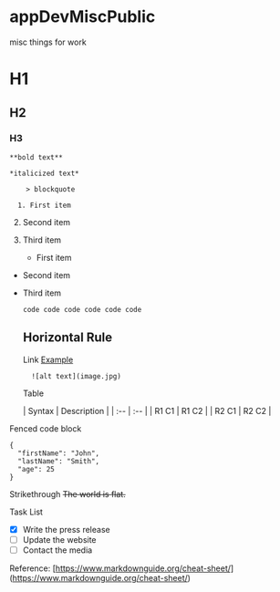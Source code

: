# appDevMiscPublic
misc things for work

# H1
## H2
### H3

	**bold text**
  
  	*italicized text*
    
    	> blockquote
      
      1. First item
2. Second item
3. Third item

	- First item
- Second item
- Third item

	`code code code code code code `
  
  Horizontal Rule 
  	---
    
    Link 
    [Example](https://www.example.com)
    
    	![alt text](image.jpg)  
      
     Table
     
     | Syntax | Description |
| :-- | :-- |
| R1 C1 | R1 C2 |
| R2 C1 | R2 C2 |


Fenced code block
```
{
  "firstName": "John",
  "lastName": "Smith",
  "age": 25
}
```


Strikethrough
	~~The world is flat.~~
  
Task List
- [x] Write the press release
- [ ] Update the website
- [ ] Contact the media

Reference:  [https://www.markdownguide.org/cheat-sheet/] (https://www.markdownguide.org/cheat-sheet/)

     
     
